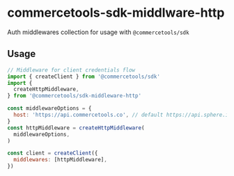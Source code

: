 # commercetools-sdk-middlware-http

Auth middlewares collection for usage with `@commercetools/sdk`

## Usage

```js
// Middleware for client credentials flow
import { createClient } from '@commercetools/sdk'
import {
  createHttpMiddleware,
} from '@commercetools/sdk-middleware-http'

const middlewareOptions = {
  host: 'https://api.commercetools.co', // default https://api.sphere.io
}
const httpMiddleware = createHttpMiddleware(
  middlewareOptions,
)

const client = createClient({
  middlewares: [httpMiddleware],
})
```
